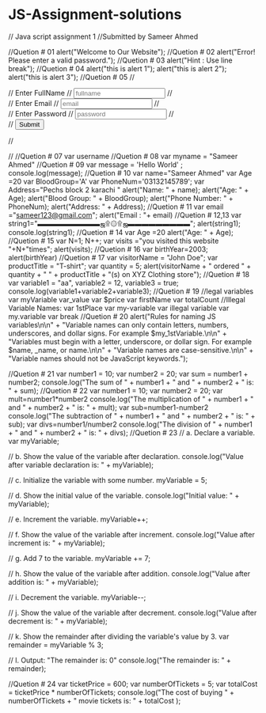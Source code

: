 # JS-Assignment-solutions
// Java script assignment 1
//Submitted by Sameer Ahmed

//Quetion # 01
alert("Welcome to Our Website");
//Quetion # 02
alert("Error! Please enter a valid password.");
//Quetion # 03
alert("Hint : Use line break");
//Quetion # 04
alert("this is alert 1");
alert("this is alert 2");
alert("this is alert 3");
//Quetion # 05
//  <form>
//         <label>Enter FullName  </label>
//         <input type="text" name="fullname" placeholder="fullname">
//         <br>
//         <label>Enter Email  </label>
//         <input type="email" name="email" placeholder="email">
//         <br>
//         <label>Enter Password  </label>
//         <input type="password" name="password" placeholder="password">
//         <br>
//         <button onclick="document.body.innerHTML += '<p style=\'color: green;\'>Registration completed successfully!</p>';">Submit</button>

//     </form>
// <script >
//     alert("please register first to login");
// </script>
//Quetion # 07
var username
//Quetion # 08
var myname = "Sameer Ahmed"
//Quetion # 09
var message = 'Hello World' ;
console.log(message);
//Quetion # 10
var name="Sameer Ahmed"
var Age =20
var BloodGroup='A'
var PhoneNum='03132145789';
var Address="Pechs block 2 karachi "
alert("Name: " + name);
alert("Age: " + Age);
alert("Blood Group: " + BloodGroup);
alert("Phone Number: " + PhoneNum);
alert("Address: " + Address);
//Quetion # 11
var email ="sameer123@gmail.com";
alert("Email : "+ email)
//Quetion # 12,13
var string1="▬▬▬▬▬▬▬▬▬ஜ۩۞۩ஜ▬▬▬▬▬▬▬▬▬";
alert(string1);
console.log(string1);
//Quetion # 14
var Age =20
alert("Age: " + Age);
//Quetion # 15
var N=1;
N++;
var visits ="you visited this website "+N+"times";
alert(visits);
//Quetion # 16
var  birthYear=2003;
alert(birthYear)
//Quetion # 17
var visitorName = "John Doe";
var productTitle = "T-shirt";
var quantity = 5;
alert(visitorName + " ordered " + quantity + " " + productTitle + "(s) on XYZ Clothing store");
//Quetion # 18
var variable1 = "aa", variable2 = 12, variable3 = true;
console.log(variable1+variable2+variable3);
//Quetion # 19
//legal variables
var myVariable
var_value
var $price
var firstName
var totalCount
 //Illegal Variable Names:
var 1stPlace 
var my-variable
var illegal variable 
var my.variable 
var break 
//Quetion # 20
alert("Rules for naming JS variables\n\n" +
      "Variable names can only contain letters, numbers, underscores, and dollar signs. For example $my_1stVariable.\n\n" +
      "Variables must begin with a letter, underscore, or dollar sign. For example $name, _name, or name.\n\n" +
      "Variable names are case-sensitive.\n\n" +
      "Variable names should not be JavaScript keywords.");

//Quetion # 21
var number1 = 10;
var number2 = 20;
var sum = number1 + number2;
console.log("The sum of " + number1 + " and " + number2 + " is: " + sum);
//Quetion # 22
var number1 = 10;
var number2 = 20;
var mult=number1*number2
console.log("The multiplication of " + number1 + " and " + number2 + " is: " + mult);
var sub=number1-number2
console.log("The subtraction of " + number1 + " and " + number2 + " is: " + sub);
var divs=number1/number2
console.log("The division of " + number1 + " and " + number2 + " is: " + divs);
//Quetion # 23
// a. Declare a variable.
var myVariable;

// b. Show the value of the variable after declaration.
console.log("Value after variable declaration is: " + myVariable);

// c. Initialize the variable with some number.
myVariable = 5;

// d. Show the initial value of the variable.
console.log("Initial value: " + myVariable);

// e. Increment the variable.
myVariable++;

// f. Show the value of the variable after increment.
console.log("Value after increment is: " + myVariable);

// g. Add 7 to the variable.
myVariable += 7;

// h. Show the value of the variable after addition.
console.log("Value after addition is: " + myVariable);

// i. Decrement the variable.
myVariable--;

// j. Show the value of the variable after decrement.
console.log("Value after decrement is: " + myVariable);

// k. Show the remainder after dividing the variable's value by 3.
var remainder = myVariable % 3;

// l. Output: "The remainder is: 0"
console.log("The remainder is: " + remainder);

//Quetion # 24
var ticketPrice = 600;
var numberOfTickets = 5;
var totalCost = ticketPrice * numberOfTickets;
console.log("The cost of buying " + numberOfTickets + " movie tickets is: " + totalCost );


